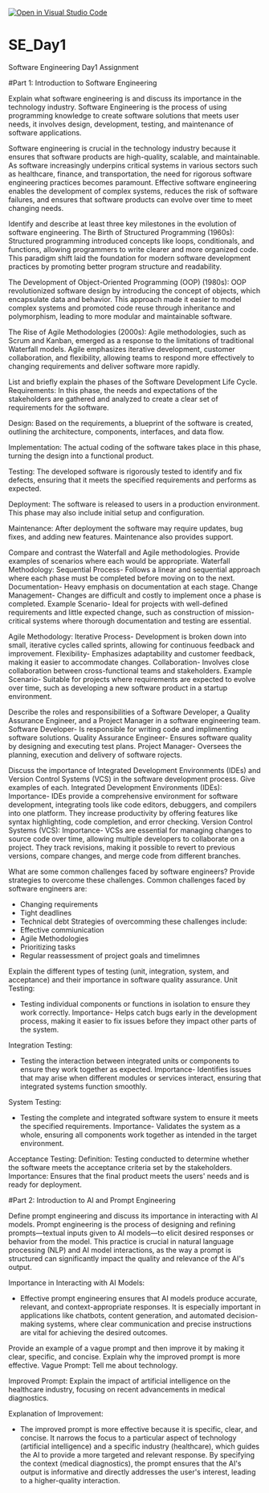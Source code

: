 [![Open in Visual Studio Code](https://classroom.github.com/assets/open-in-vscode-2e0aaae1b6195c2367325f4f02e2d04e9abb55f0b24a779b69b11b9e10269abc.svg)](https://classroom.github.com/online_ide?assignment_repo_id=15563282&assignment_repo_type=AssignmentRepo)
# SE_Day1
Software Engineering Day1 Assignment

#Part 1: Introduction to Software Engineering

Explain what software engineering is and discuss its importance in the technology industry.
Software Engineering is the process of using programming knowledge to create software solutions that meets user needs, it involves design, development, testing, and maintenance of software applications.

Software engineering is crucial in the technology industry because it ensures that software products are high-quality, scalable, and maintainable. As software increasingly underpins critical systems in various sectors such as healthcare, finance, and transportation, the need for rigorous software engineering practices becomes paramount. Effective software engineering enables the development of complex systems, reduces the risk of software failures, and ensures that software products can evolve over time to meet changing needs.

Identify and describe at least three key milestones in the evolution of software engineering.
The Birth of Structured Programming (1960s):
Structured programming introduced concepts like loops, conditionals, and functions, allowing programmers to write clearer and more organized code. This paradigm shift laid the foundation for modern software development practices by promoting better program structure and readability.

The Development of Object-Oriented Programming (OOP) (1980s):
OOP revolutionized software design by introducing the concept of objects, which encapsulate data and behavior. This approach made it easier to model complex systems and promoted code reuse through inheritance and polymorphism, leading to more modular and maintainable software.

The Rise of Agile Methodologies (2000s):
Agile methodologies, such as Scrum and Kanban, emerged as a response to the limitations of traditional Waterfall models. Agile emphasizes iterative development, customer collaboration, and flexibility, allowing teams to respond more effectively to changing requirements and deliver software more rapidly.

List and briefly explain the phases of the Software Development Life Cycle.
Requirements:
In this phase, the needs and expectations of the stakeholders are gathered and analyzed to create a clear set of requirements for the software.

Design:
Based on the requirements, a blueprint of the software is created, outlining the architecture, components, interfaces, and data flow.

Implementation:
The actual coding of the software takes place in this phase, turning the design into a functional product.

Testing:
The developed software is rigorously tested to identify and fix defects, ensuring that it meets the specified requirements and performs as expected.

Deployment:
The software is released to users in a production environment. This phase may also include initial setup and configuration.

Maintenance:
After deployment the software may require updates, bug fixes, and adding new features. Maintenance also provides support.

Compare and contrast the Waterfall and Agile methodologies. Provide examples of scenarios where each would be appropriate.
Waterfall Methodology:
Sequential Process- Follows a linear and sequential approach where each phase must be completed before moving on to the next.
Documentation- Heavy emphasis on documentation at each stage.
Change Management- Changes are difficult and costly to implement once a phase is completed.
Example Scenario- Ideal for projects with well-defined requirements and little expected change, such as construction of mission-critical systems where thorough documentation and testing are essential.

Agile Methodology:
Iterative Process- Development is broken down into small, iterative cycles called sprints, allowing for continuous feedback and improvement.
Flexibility- Emphasizes adaptability and customer feedback, making it easier to accommodate changes.
Collaboration- Involves close collaboration between cross-functional teams and stakeholders.
Example Scenario- Suitable for projects where requirements are expected to evolve over time, such as developing a new software product in a startup environment.

Describe the roles and responsibilities of a Software Developer, a Quality Assurance Engineer, and a Project Manager in a software engineering team.
Software Developer- Is responsible for writing code and implimenting software solutions.
Quality Assurance Engineer- Ensures software quality by designing and executing test plans.
Project Manager- Oversees the planning, execution and delivery of software rojects.

Discuss the importance of Integrated Development Environments (IDEs) and Version Control Systems (VCS) in the software development process. Give examples of each.
Integrated Development Environments (IDEs):
Importance- IDEs provide a comprehensive environment for software development, integrating tools like code editors, debuggers, and compilers into one platform. They increase productivity by offering features like syntax highlighting, code completion, and error checking.
Version Control Systems (VCS):
Importance- VCSs are essential for managing changes to source code over time, allowing multiple developers to collaborate on a project. They track revisions, making it possible to revert to previous versions, compare changes, and merge code from different branches.

What are some common challenges faced by software engineers? Provide strategies to overcome these challenges.
Common challenges faced by software engineers are:
- Changing requirements
- Tight deadlines
- Technical debt
Strategies of overcomming these challenges include:
- Effective commiunication
- Agile Methodologies
- Prioritizing tasks
- Regular reassessment of project goals and timelimnes

Explain the different types of testing (unit, integration, system, and acceptance) and their importance in software quality assurance.
Unit Testing:
- Testing individual components or functions in isolation to ensure they work correctly.
Importance- Helps catch bugs early in the development process, making it easier to fix issues before they impact other parts of the system.

Integration Testing:
- Testing the interaction between integrated units or components to ensure they work together as expected.
Importance- Identifies issues that may arise when different modules or services interact, ensuring that integrated systems function smoothly.

System Testing:
- Testing the complete and integrated software system to ensure it meets the specified requirements.
Importance- Validates the system as a whole, ensuring all components work together as intended in the target environment.

Acceptance Testing:
Definition: Testing conducted to determine whether the software meets the acceptance criteria set by the stakeholders.
Importance: Ensures that the final product meets the users' needs and is ready for deployment.

#Part 2: Introduction to AI and Prompt Engineering


Define prompt engineering and discuss its importance in interacting with AI models.
Prompt engineering is the process of designing and refining prompts—textual inputs given to AI models—to elicit desired responses or behavior from the model. This practice is crucial in natural language processing (NLP) and AI model interactions, as the way a prompt is structured can significantly impact the quality and relevance of the AI's output.

Importance in Interacting with AI Models:
- Effective prompt engineering ensures that AI models produce accurate, relevant, and context-appropriate responses. It is especially important in applications like chatbots, content generation, and automated decision-making systems, where clear communication and precise instructions are vital for achieving the desired outcomes.

Provide an example of a vague prompt and then improve it by making it clear, specific, and concise. Explain why the improved prompt is more effective.
Vague Prompt:
Tell me about technology.

Improved Prompt:
Explain the impact of artificial intelligence on the healthcare industry, focusing on recent advancements in medical diagnostics.

Explanation of Improvement:
- The improved prompt is more effective because it is specific, clear, and concise. It narrows the focus to a particular aspect of technology (artificial intelligence) and a specific industry (healthcare), which guides the AI to provide a more targeted and relevant response. By specifying the context (medical diagnostics), the prompt ensures that the AI's output is informative and directly addresses the user's interest, leading to a higher-quality interaction.
